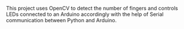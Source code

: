 This project uses OpenCV to detect the number of fingers and controls LEDs connected to an Arduino accordingly with the help of Serial communication between Python and Arduino.

